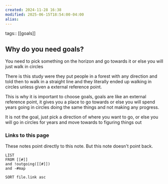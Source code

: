 ```yaml
---
created: 2024-11-28 16:38
modified: 2025-06-15T18:54:00-04:00
alias: 
---
```

tags:: [[goals]] 
## Why do you need goals?

You need to pick something on the horizon and go towards it or else you will just walk in circles

There is this study were they put people in a forest with any direction and told then to walk in a straight line and they literally ended up walking in circles unless given a external reference point.

This is why it is important to choose goals, goals are like an external reference point, it gives you a place to go towards or else you will spend years going in circles doing the same things and not making any progress.

It is not the goal, just pick a direction of where you want to go, or else you will go in circles for years and move towards to figuring things out

### Links to this page
These notes point directly to this note. But this note doesn't point back.
```dataview
LIST
FROM [[#]]
and !outgoing([[#]])
and -#map

SORT file.link asc
```



